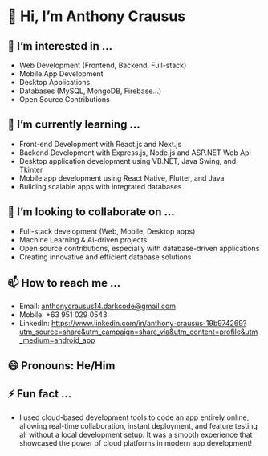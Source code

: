 # 👋 Hi, I’m Anthony Crausus

## 👀 I’m interested in ...
- Web Development (Frontend, Backend, Full-stack)
- Mobile App Development
- Desktop Applications
- Databases (MySQL, MongoDB, Firebase...)
- Open Source Contributions

## 🌱 I’m currently learning ...
- Front-end Development with React.js and Next.js
- Backend Development with Express.js, Node.js and ASP.NET Web Api
- Desktop application development using VB.NET, Java Swing, and Tkinter
- Mobile app development using React Native, Flutter, and Java
- Building scalable apps with integrated databases

## 💞️ I’m looking to collaborate on ...
- Full-stack development (Web, Mobile, Desktop apps)
- Machine Learning & AI-driven projects
- Open source contributions, especially with database-driven applications
- Creating innovative and efficient database solutions

## 📫 How to reach me ...
- Email: anthonycrausus14.darkcode@gmail.com
- Mobile: +63 951 029 0543
- LinkedIn: https://www.linkedin.com/in/anthony-crausus-19b974269?utm_source=share&utm_campaign=share_via&utm_content=profile&utm_medium=android_app

## 😄 Pronouns: He/Him

## ⚡ Fun fact ...
- I used cloud-based development tools to code an app entirely online, allowing real-time collaboration, instant deployment, and feature testing all without a local development setup. It was a smooth experience that showcased the power of cloud platforms in modern app development!
